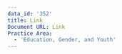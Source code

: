 ```yaml
---
data_id: '352'
title: Link
Document URL: Link
Practice Area:
  - 'Education, Gender, and Youth'
---
```

